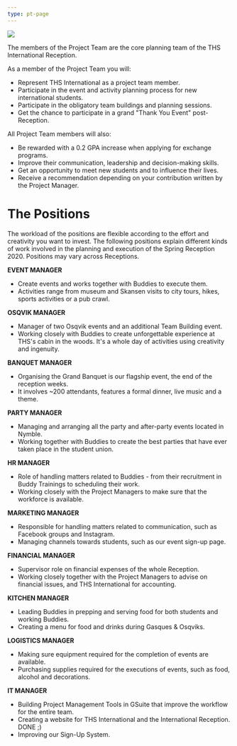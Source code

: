 ```yaml
---
type: pt-page
---
```

![](/./pt-collage-4.jpg)

The members of the Project Team are the core planning team of the THS International Reception.  

As a member of the Project Team you will:

* Represent THS International as a project team member.
* Participate in the event and activity planning process for new international students.
* Participate in the obligatory team buildings and planning sessions.
* Get the chance to participate in a grand "Thank You Event" post-Reception.

All Project Team members will also:

* Be rewarded with a 0.2 GPA increase when applying for exchange programs.
* Improve their communication, leadership and decision-making skills.
* Get an opportunity to meet new students and to influence their lives.
* Receive a recommendation depending on your contribution written by the Project Manager.

# **The Positions**

The workload of the positions are flexible according to the effort and creativity you want to invest. The following positions explain different kinds of work involved in the planning and execution of the Spring Reception 2020. Positions may vary across Receptions. 

**EVENT MANAGER**

* Create events and works together with Buddies to execute them.
* Activities range from museum and Skansen visits to city tours, hikes, sports activities or a pub crawl.

**OSQVIK MANAGER**

* Manager of two Osqvik events and an additional Team Building event.
* Working closely with Buddies to create unforgettable experience at THS's cabin in the woods. It's a whole day of activities using creativity and ingenuity. 

**BANQUET MANAGER**

* Organising the Grand Banquet is our flagship event, the end of the reception weeks.
* It involves ~200 attendants, features a formal dinner, live music and a theme.

**PARTY MANAGER**

* Managing and arranging all the party and after-party events located in Nymble.
* Working together with Buddies to create the best parties that have ever taken place in the student union.

**HR MANAGER**

* Role of handling matters related to Buddies - from their recruitment in Buddy Trainings to scheduling their work.
* Working closely with the Project Managers to make sure that the workforce is available.

**MARKETING MANAGER**

* Responsible for handling matters related to communication, such as Facebook groups and Instagram.
* Managing channels towards students, such as our event sign-up page.

**FINANCIAL MANAGER**

* Supervisor role on financial expenses of the whole Reception.
* Working closely together with the Project Managers to advise on financial issues, and THS International for accounting.

**KITCHEN MANAGER**

* Leading Buddies in prepping and serving food for both students and working Buddies.
* Creating a menu for food and drinks during Gasques & Osqviks.

**LOGISTICS MANAGER**

* Making sure equipment required for the completion of events are available.
* Purchasing supplies required for the executions of events, such as food, alcohol and decorations.

**IT MANAGER**

* Building Project Management Tools in GSuite that improve the workflow for the entire team.
* Creating a website for THS International and the International Reception. DONE ;)
* Improving our Sign-Up System.
